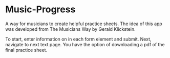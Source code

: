 # Music-Progress
A way for musicians to create helpful practice sheets. The idea of this app was developed 
from The Musicians Way by Gerald Klickstein. 

To start, enter information on in each form element and submit. Next, navigate to next text page. 
You have the option of downloading a pdf of the final practice sheet. 